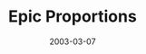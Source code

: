 ---
title: Epic Proportions
date: 2003-03-07
closing_date: 2003-03-22
layout: productions
featured_image:
image_caption:
image_credit:
playbill:
category:
Theatre: Theatre Jacksonville
Venue: Little Theatre
cast:
- Conspirator:
  - Andrew Diimapilis
  - Andrew Langenbach
  - Erin Silas
- Octavium/Wally: Robert Pelaia
- D.W. DeWitt: Tom Nehl
- Louise Goldman: Jennifer Knight
- Phil Bennet: Carl Baum
- Benny Bennet: Alex Margulies
- Jack Shel: Andre Dimapilis
- Extra:
  - Andrew Langenbach
  - Andrew Langenbach
  - Robert Pelaia
  - Erin Silas
- Roman General: Andre Dimapilis
- Egyptian:
  - Andre Dimapilis
  - Andrew Langenbach
  - Robert Pelaia
- Egyptian Dancing Girl: Erin Silas
- Queen of the Nile/Estelle:
  - Erin Silas
  - Andrew Langenbach
- Queen's Attendant: Andrew Diimapilis
- Queen's Guard:
  - Robert Pelaia
  - Andrew Dimapilis
- Executioner: Robert Pelaia
- Brady: Andre Dimapilis
- Cochette: Erin Silas
- Cochette's Assistant: Robert Pelaia
- Gladiator:
  - Andre Dimapilis
  - Andrew Langenbach
  - Robert Pelaia
- Narrator: Matt 'Shotgun' Basford
crew:
- Artistic Director: Michael Lipp
- Stage Manager/Assistant Director: Christopher P. Farrell
- Technical Direcor: Jeffery L. Wagoner
- Set Design: Kelly J. Wagoner
- Costume Design: Joy Smith
- Lighting Design: Jeffery L. Wagoner
- Slideshow Design: Kelly J. Wagoner
- Sound Design:
  - Matt 'Shotgun' Basford
  - Michael Lipp
- Running Crew:
  - Debora Goldberg
  - Sarah Overton
  - Jessica Silas
  - Samantha Watson
- Light Board Operation: Gloria Pepe
- Sound Board Operator: Wendy Chambers
- Projection Operator: Jon Brenan
- Technical Assistant:
  - Jason Henley
  - Sara Henley
- Props Mistress: Ashley Doyle
- Props Design: Randall D. Adkison
- Graphic Design: Gerald Charm
- Costume Construction:
  - Joy Smith
  - Andra Smith
- Drop Construction and Styling: Jeanine Stites
- Hair and Make-up Design: Tracy Olin
orchestra:
external_links:
---